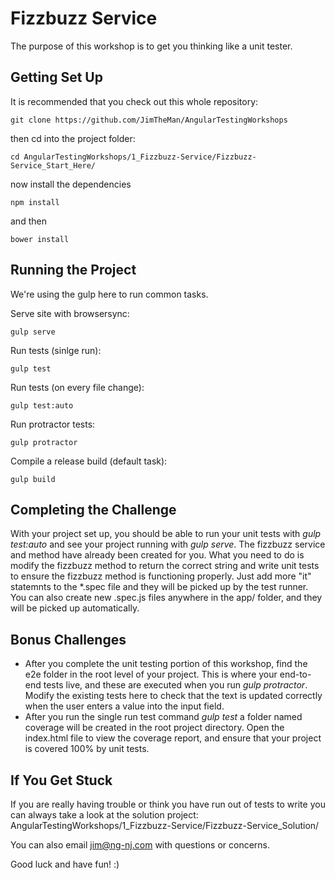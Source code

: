 # Fizzbuzz Service

The purpose of this workshop is to get you thinking like a unit tester. 

## Getting Set Up
 
 It is recommended that you check out this whole repository:
 
 `git clone https://github.com/JimTheMan/AngularTestingWorkshops`
 
 then cd into the project folder:
 
 `cd AngularTestingWorkshops/1_Fizzbuzz-Service/Fizzbuzz-Service_Start_Here/`
 
 now install the dependencies
 
 `npm install`
 
 and then
 
 `bower install`
 
## Running the Project
 
 We're using the gulp here to run common tasks.
 
 Serve site with browsersync:
 
 `gulp serve`
 
 Run tests (sinlge run):
 
 `gulp test`
 
 Run tests (on every file change):
 
 `gulp test:auto`
 
 Run protractor tests:
 
 `gulp protractor`
 
 Compile a release build (default task):
 
 `gulp build` 
 
## Completing the Challenge
 With your project set up, you should be able to run your unit tests with *gulp test:auto* and see your project running with *gulp serve*. The fizzbuzz service and method have already been created for you. What you need to do is modify the fizzbuzz method to return the correct string and write unit tests to ensure the fizzbuzz method is functioning properly. Just add more "it" statemnts to the *.spec file and they will be picked up by the test runner. You can also create new .spec.js files anywhere in the app/ folder, and they will be picked up automatically.
 
## Bonus Challenges
 - After you complete the unit testing portion of this workshop, find the e2e folder in the root level of your project. This is where your end-to-end tests live, and these are executed when you run *gulp protractor*. Modify the existing tests here to check that the text is updated correctly when the user enters a value into the input field.
 - After you run the single run test command *gulp test* a folder named coverage will be created in the root project directory. Open the index.html file to view the coverage report, and ensure that your project is covered 100% by unit tests.  
 
## If You Get Stuck
If you are really having trouble or think you have run out of tests to write you can always take a look at the solution project:
AngularTestingWorkshops/1_Fizzbuzz-Service/Fizzbuzz-Service_Solution/

You can also email jim@ng-nj.com with questions or concerns.

Good luck and have fun! :) 

 
